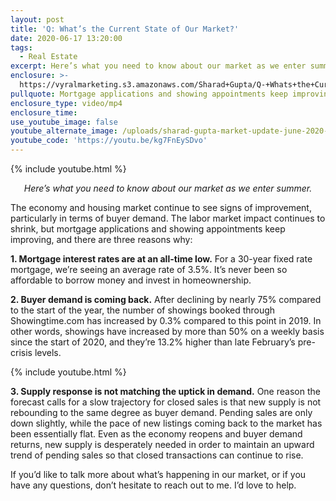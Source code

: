 ```yaml
---
layout: post
title: 'Q: What’s the Current State of Our Market?'
date: 2020-06-17 13:20:00
tags:
  - Real Estate
excerpt: Here’s what you need to know about our market as we enter summer.
enclosure: >-
  https://vyralmarketing.s3.amazonaws.com/Sharad+Gupta/Q-+Whats+the+Current+State+of+Our+Market_.mp4
pullquote: Mortgage applications and showing appointments keep improving.
enclosure_type: video/mp4
enclosure_time:
use_youtube_image: false
youtube_alternate_image: /uploads/sharad-gupta-market-update-june-2020-yt.jpg
youtube_code: 'https://youtu.be/kg7FnEySDvo'
---
```


{% include youtube.html %}
 <p style="text-align: center;"><em>
Here’s what you need to know about our market as we enter summer.</em></p>

The economy and housing market continue to see signs of improvement, particularly in terms of buyer demand. The labor market impact continues to shrink, but mortgage applications and showing appointments keep improving, and there are three reasons why:

**1\. Mortgage interest rates are at an all-time low.** For a 30-year fixed rate mortgage, we’re seeing an average rate of 3.5%. It’s never been so affordable to borrow money and invest in homeownership.&nbsp;

**2\. Buyer demand is coming back.** After declining by nearly 75% compared to the start of the year, the number of showings booked through Showingtime.com has increased by 0.3% compared to this point in 2019. In other words, showings have increased by more than 50% on a weekly basis since the start of 2020, and they’re 13.2% higher than late February’s pre-crisis levels.&nbsp;

{% include youtube.html %}

**3\. Supply response is not matching the uptick in demand.** One reason the forecast calls for a slow trajectory for closed sales is that new supply is not rebounding to the same degree as buyer demand. Pending sales are only down slightly, while the pace of new listings coming back to the market has been essentially flat. Even as the economy reopens and buyer demand returns, new supply is desperately needed in order to maintain an upward trend of pending sales so that closed transactions can continue to rise.&nbsp;

If you’d like to talk more about what’s happening in our market, or if you have any questions, don’t hesitate to reach out to me. I’d love to help.